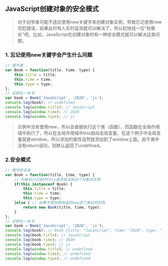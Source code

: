 ## JavaScript创建对象的安全模式
> 对于初学者可能不适应使用new关键字来创建对象实例，导致忘记使用new而犯错误，如果此时有人实时监测就可以解决了，所以赶快找一位"检察长"吧。比如，JavaScript在创建对象时有一种安全模式就可以解决这类问题。

### 1. 忘记使用new关键字会产生什么问题
```javascript
// 图书类
var Book = function(title, time, type) {
	this.title = title;
	this.time = time;
	this.type = type;
};
// 实例化一本书
var book = Book('JavaScript', '2020', 'js');
console.log(book); // undefined
console.log(window.title); // JavaScript
console.log(window.time); // 2020
console.log(window.type); // js
```
> 示例中没有使用new，所以会直接执行这个类（函数），而函数在全局作用域中执行了，所以在全局作用域中this指向全局变量，在这个例子中全局变量就是window，所以添加的属性自然就添加到了window上面。由于类中没有return语句，则默认返回了undefined。
### 2.安全模式
```javascript
// 图书安全类
var Book = function(title, time, type) {
	// 判断执行过程中this是否是当前这个对象的实例
	if(this instanceof Book) {
		this.title = title;
		this.time = time;
		this.type = type;
	}else { // 如果不是则使用返回new这个类后的实例
		return new Book(title, time, type);
	}
};
// 实例化一本书
var book = Book('JavaScript', '2020', 'js');
console.log(book); // Book {title: "JavaScript", time: "2020", type: "js"}
console.log(book.title); // JavaScript
console.log(book.time); // 2020
console.log(book.type); // js
console.log(window.title); // undefined
console.log(window.time); // undefined
console.log(window.type); // undefined
```
